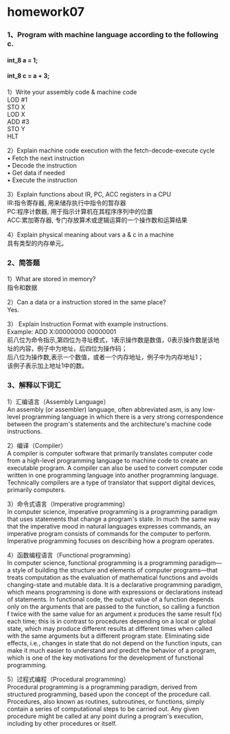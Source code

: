 # homework07

### 1、Program with machine language according to the following c.

#### int_8 a = 1;

#### int_8 c = a + 3;

1）Write your assembly code & machine code<br/>
LOD #1<br/>
STO X<br/>
LOD X<br/>
ADD #3<br/>
STO Y<br/>
HLT<br/>

2）Explain machine code execution with the fetch-decode-execute cycle<br/>
• Fetch the next instruction<br/>
• Decode the instruction<br/>
• Get data if needed<br/>
• Execute the instruction<br/>

3）Explain functions about IR, PC, ACC registers in a CPU<br/>
IR:指令寄存器, 用来储存执行中指令的暂存器<br/>
PC:程序计数器, 用于指示计算机在其程序序列中的位置<br/>
ACC:累加寄存器, 专门存放算术或逻辑运算的一个操作数和运算结果<br/>

4）Explain physical meaning about vars a & c in a machine<br/>
具有类型的内存单元。<br/>

### 2、简答题

1）What are stored in memory?<br/>
指令和数据<br/>

2）Can a data or a instruction stored in the same place?<br/>
Yes.<br/>

3） Explain Instruction Format with example instructions.<br/>
Example: ADD X:00000000 00000001<br/>
前八位为命令指示,第四位为寻址模式，1表示操作数是数值，0表示操作数是该地址的内容，例子中为地址，后四位为操作码；<br/>
后八位为操作数,表示一个数值，或者一个内存地址，例子中为内存地址1；<br/>
该例子表示加上地址1中的数。<br/>

### 3、解释以下词汇

1）汇编语言（Assembly Language）<br/>
An assembly (or assembler) language, often abbreviated asm, is any low-level programming language in which there is a very strong correspondence between the program's statements and the architecture's machine code instructions.<br/>

2）编译（Compiler）<br/>
A compiler is computer software that primarily translates computer code from a high-level programming language to machine code to create an executable program. A compiler can also be used to convert computer code written in one programming language into another programming language. Technically compilers are a type of translator that support digital devices, primarily computers.<br/>

3）命令式语言（Imperative programming）<br/>
In computer science, imperative programming is a programming paradigm that uses statements that change a program's state. In much the same way that the imperative mood in natural languages expresses commands, an imperative program consists of commands for the computer to perform. Imperative programming focuses on describing how a program operates.<br/>

4）函数编程语言（Functional programming）<br/>
In computer science, functional programming is a programming paradigm—a style of building the structure and elements of computer programs—that treats computation as the evaluation of mathematical functions and avoids changing-state and mutable data. It is a declarative programming paradigm, which means programming is done with expressions or declarations instead of statements. In functional code, the output value of a function depends only on the arguments that are passed to the function, so calling a function f twice with the same value for an argument x produces the same result f(x) each time; this is in contrast to procedures depending on a local or global state, which may produce different results at different times when called with the same arguments but a different program state. Eliminating side effects, i.e., changes in state that do not depend on the function inputs, can make it much easier to understand and predict the behavior of a program, which is one of the key motivations for the development of functional programming.<br/>

5）过程式编程（Procedural programming）<br/>
Procedural programming is a programming paradigm, derived from structured programming, based upon the concept of the procedure call. Procedures, also known as routines, subroutines, or functions, simply contain a series of computational steps to be carried out. Any given procedure might be called at any point during a program's execution, including by other procedures or itself. 
